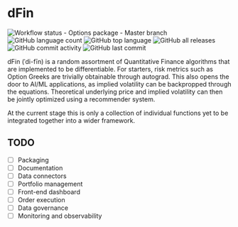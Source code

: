 # dFin

![Workflow status - Options package - Master branch](https://github.com/tinkei/dfin/actions/workflows/python-package.yml/badge.svg?branch=master)
![GitHub language count](https://img.shields.io/github/languages/count/tinkei/dfin)
![GitHub top language](https://img.shields.io/github/languages/top/tinkei/dfin)
![GitHub all releases](https://img.shields.io/github/downloads/tinkei/dfin/total)
![GitHub commit activity](https://img.shields.io/github/commit-activity/m/tinkei/dfin)
![GitHub last commit](https://img.shields.io/github/last-commit/tinkei/dfin)

dFin (ˈdi-fīn) is a random assortment of Quantitative Finance algorithms that are implemented to be differentiable.
For starters, risk metrics such as Option Greeks are trivially obtainable through autograd.
This also opens the door to AI/ML applications, as implied volatility can be backpropped through the equations.
Theoretical underlying price and implied volatility can then be jointly optimized using a recommender system.

At the current stage this is only a collection of individual functions yet to be integrated together into a wider framework.

## TODO

- [ ] Packaging
- [ ] Documentation
- [ ] Data connectors
- [ ] Portfolio management
- [ ] Front-end dashboard
- [ ] Order execution
- [ ] Data governance
- [ ] Monitoring and observability

